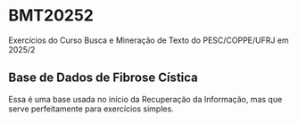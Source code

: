 # BMT20252

Exercícios do Curso Busca e Mineração de Texto do PESC/COPPE/UFRJ em 2025/2

## Base de Dados de Fibrose Cística

Essa é uma base usada no início da Recuperação da Informação, mas que serve perfeitamente para exercícios simples. 

